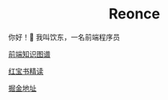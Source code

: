 <h1 align="center">
 Reonce
</h1>


你好！👋  我叫饮东，一名前端程序员



[前端知识图谱](https://github.com/reonce/Note-FE)

[红宝书精读](https://github.com/reonce/notes-and-essays)

[掘金地址](https://juejin.cn/user/3958668048476429/posts)



